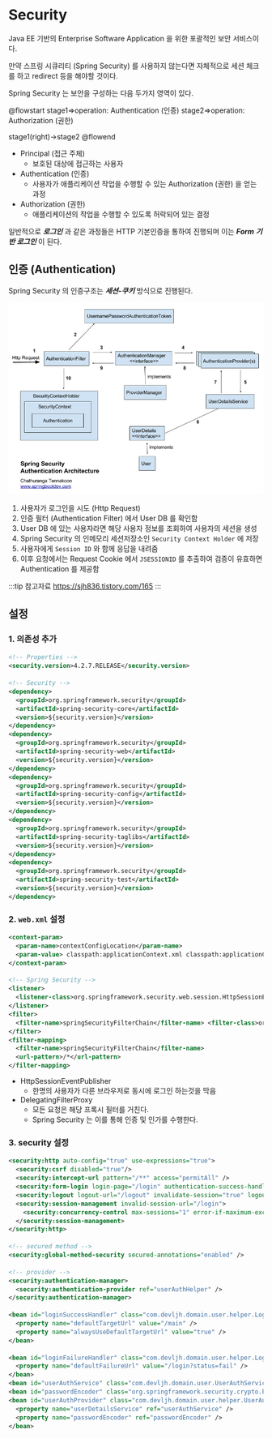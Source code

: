 # Security

Java EE 기반의 Enterprise Software Application 을 위한 포괄적인 보안 서비스이다.

만약 스프링 시큐리티 (Spring Security) 를 사용하지 않는다면 자체적으로 세션 체크를 하고 redirect 등을 해야할 것이다.

Spring Security 는 보안을 구성하는 다음 두가지 영역이 있다.

@flowstart
stage1=>operation: Authentication (인증)
stage2=>operation: Authorization (권한)

stage1(right)->stage2
@flowend

* Principal (접근 주체)
  * 보호된 대상에 접근하는 사용자
* Authentication (인증)
  * 사용자가 애플리케이션 작업을 수행할 수 있는 Authorization (권한) 을 얻는 과정
* Authorization (권한)
  * 애플리케이션의 작업을 수행할 수 있도록 허락되어 있는 결정

일반적으로 _**로그인**_ 과 같은 과정들은 HTTP 기본인증을 통하여 진행되며 이는 _**Form 기반 로그인**_ 이 된다.

## 인증 (Authentication)

Spring Security 의 인증구조는 _**세션-쿠키**_ 방식으로 진행된다.

![Spring Security Authentication Architecture](/img/A060.png)

1. 사용자가 로그인을 시도 (Http Request)
2. 인증 필터 (Authentication Filter) 에서 User DB 를 확인함
3. User DB 에 있는 사용자라면 해당 사용자 정보를 조회하여 사용자의 세션을 생성
4. Spring Security 의 인메모리 세션저장소인 `Security Context Holder` 에 저장
5. 사용자에게 `Session ID` 와 함께 응답을 내려줌
6. 이후 요청에서는 Request Cookie 에서 `JSESSIONID` 를 추출하여 검증이 유효하면 Authentication 를 제공함

:::tip 참고자료
<https://sjh836.tistory.com/165>
:::

## 설정

### 1. 의존성 추가

```xml
<!-- Properties -->
<security.version>4.2.7.RELEASE</security.version>

<!-- Security -->
<dependency>
  <groupId>org.springframework.security</groupId>
  <artifactId>spring-security-core</artifactId>
  <version>${security.version}</version>
</dependency>
<dependency>
  <groupId>org.springframework.security</groupId>
  <artifactId>spring-security-web</artifactId>
  <version>${security.version}</version>
</dependency>
<dependency>
  <groupId>org.springframework.security</groupId>
  <artifactId>spring-security-config</artifactId>
  <version>${security.version}</version>
</dependency>
<dependency>
  <groupId>org.springframework.security</groupId>
  <artifactId>spring-security-taglibs</artifactId>
  <version>${security.version}</version>
</dependency>
<dependency>
  <groupId>org.springframework.security</groupId>
  <artifactId>spring-security-test</artifactId>
  <version>${security.version}</version>
</dependency>
```

### 2. `web.xml` 설정

```xml
<context-param>
  <param-name>contextConfigLocation</param-name>
  <param-value> classpath:applicationContext.xml classpath:applicationContext-security.xml </param-value>
</context-param>

<!-- Spring Security -->
<listener>
  <listener-class>org.springframework.security.web.session.HttpSessionEventPublisher</listener-class>
</listener>
<filter>
  <filter-name>springSecurityFilterChain</filter-name> <filter-class>org.springframework.web.filter.DelegatingFilterProxy</filter-class>
</filter>
<filter-mapping>
  <filter-name>springSecurityFilterChain</filter-name>
  <url-pattern>/*</url-pattern>
</filter-mapping>
```

* HttpSessionEventPublisher
  * 한명의 사용자가 다른 브라우저로 동시에 로그인 하는것을 막음
* DelegatingFilterProxy
  * 모든 요청은 해당 프록시 필터를 거친다.
  * Spring Security 는 이를 통해 인증 및 인가를 수행한다.

### 3. security 설정

```xml
<security:http auto-config="true" use-expressions="true">
  <security:csrf disabled="true"/>
  <security:intercept-url pattern="/**" access="permitAll" />
  <security:form-login login-page="/login" authentication-success-handler-ref="loginSuccessHandler" authentication-failure-handler-ref="loginFailureHandler" login-processing-url="/auth" username-parameter="id" password-parameter="pw" />
  <security:logout logout-url="/logout" invalidate-session="true" logout-success-url="/login?status=logout" />
  <security:session-management invalid-session-url="/login">
    <security:concurrency-control max-sessions="1" error-if-maximum-exceeded="false" />
  </security:session-management>
</security:http>

<!-- secured method -->
<security:global-method-security secured-annotations="enabled" />

<!-- provider -->
<security:authentication-manager>
  <security:authentication-provider ref="userAuthHelper" />
</security:authentication-manager>

<bean id="loginSuccessHandler" class="com.devljh.domain.user.helper.LoginSuccessHandler">
  <property name="defaultTargetUrl" value="/main" />
  <property name="alwaysUseDefaultTargetUrl" value="true" />
</bean>

<bean id="loginFailureHandler" class="com.devljh.domain.user.helper.LoginFailureHandler">
  <property name="defaultFailureUrl" value="/login?status=fail" />
</bean>
<bean id="userAuthService" class="com.devljh.domain.user.UserAuthService" />
<bean id="passwordEncoder" class="org.springframework.security.crypto.bcrypt.BCryptPasswordEncoder" />
<bean id="userAuthProvider" class="com.devljh.domain.user.helper.UserAuthProvider">
  <property name="userDetailsService" ref="userAuthService" />
  <property name="passwordEncoder" ref="passwordEncoder" />
</bean>
```
